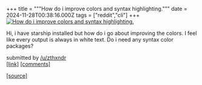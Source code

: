 +++
title = """How do i improve colors and syntax highlighting."""
date = 2024-11-28T00:38:16.000Z
tags = ["reddit","cli"]
+++
[![How do i improve colors and syntax highlighting.](https://preview.redd.it/7o30k075gj3e1.jpeg?width=640&crop=smart&auto=webp&s=8ab1d93cc8fb00aaf940d8d4dec1ec8e442ce485 "How do i improve colors and syntax highlighting.")](https://www.reddit.com/r/commandline/comments/1h1jkq8/how_do_i_improve_colors_and_syntax_highlighting/)

Hi, i have starship installed but how do i go about improving the colors. I feel like every output is always in white text. Do i need any syntax color packages?

submitted by [/u/zthxndr](https://www.reddit.com/user/zthxndr)  
[\[link\]](https://i.redd.it/7o30k075gj3e1.jpeg) [\[comments\]](https://www.reddit.com/r/commandline/comments/1h1jkq8/how_do_i_improve_colors_and_syntax_highlighting/)

[[source]](https://www.reddit.com/r/commandline/comments/1h1jkq8/how_do_i_improve_colors_and_syntax_highlighting/)
